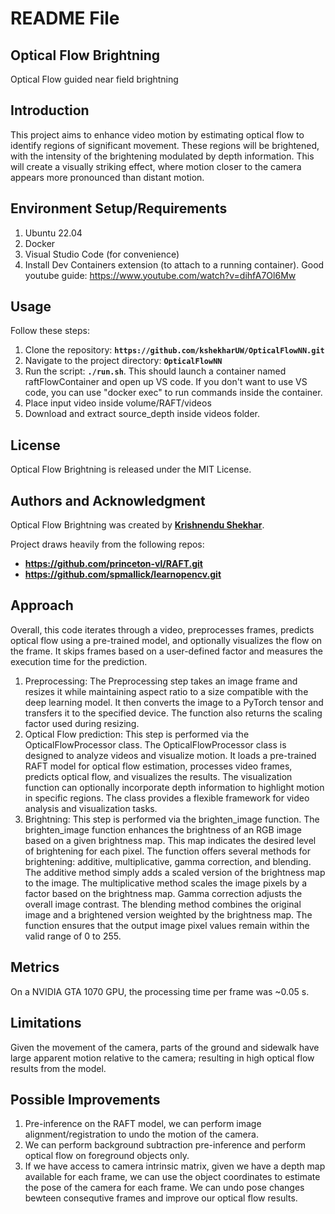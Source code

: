 # **README File**

## **Optical Flow Brightning**

Optical Flow guided near field brightning

## **Introduction**

This project aims to enhance video motion by estimating optical flow to identify regions of significant movement. These regions will be brightened, with the intensity of the brightening modulated by depth information. This will create a visually striking effect, where motion closer to the camera appears more pronounced than distant motion.

## **Environment Setup/Requirements**
1. Ubuntu 22.04
2. Docker
3. Visual Studio Code (for convenience)
4. Install Dev Containers extension (to attach to a running container). Good youtube guide: https://www.youtube.com/watch?v=dihfA7Ol6Mw

## **Usage**
Follow these steps:
1. Clone the repository: **`https://github.com/kshekharUW/OpticalFlowNN.git`**
2. Navigate to the project directory: **`OpticalFlowNN`**
3. Run the script: **`./run.sh`**. This should launch a container named raftFlowContainer and open up VS code. If you don't want to use VS code, you can use "docker exec" to run commands inside the container.
5. Place input video inside volume/RAFT/videos
6. Download and extract source_depth inside videos folder.

## **License**

Optical Flow Brightning is released under the MIT License.

## **Authors and Acknowledgment**

Optical Flow Brightning was created by **[Krishnendu Shekhar](https://github.com/kshekharUW)**.

Project draws heavily from the following repos:
- **https://github.com/princeton-vl/RAFT.git**
- **https://github.com/spmallick/learnopencv.git**

## **Approach**
Overall, this code iterates through a video, preprocesses frames, predicts optical flow using a pre-trained model, and optionally visualizes the flow on the frame. It skips frames based on a user-defined factor and measures the execution time for the prediction.
  1. Preprocessing: The Preprocessing step takes an image frame and resizes it while maintaining aspect ratio to a size compatible with the deep learning model. It then converts the image to a PyTorch tensor and transfers it to the specified device. The function also returns the scaling factor used during resizing.
  2. Optical Flow prediction: This step is performed via the OpticalFlowProcessor class. The OpticalFlowProcessor class is designed to analyze videos and visualize motion. It loads a pre-trained RAFT model for optical flow estimation, processes video frames, predicts optical flow, and visualizes the results. The visualization function can optionally incorporate depth information to highlight motion in specific regions. The class provides a flexible framework for video analysis and visualization tasks.
  3. Brightning: This step is performed via the brighten_image function. The brighten_image function enhances the brightness of an RGB image based on a given brightness map. This map indicates the desired level of brightening for each pixel. The function offers several methods for brightening: additive, multiplicative, gamma correction, and blending. The additive method simply adds a scaled version of the brightness map to the image. The multiplicative method scales the image pixels by a factor based on the brightness map. Gamma correction adjusts the overall image contrast. The blending method combines the original image and a brightened version weighted by the brightness map. The function ensures that the output image pixel values remain within the valid range of 0 to 255. 

## **Metrics**
On a NVIDIA GTA 1070 GPU, the processing time per frame was ~0.05 s. 

## **Limitations**
Given the movement of the camera, parts of the ground and sidewalk have large apparent motion relative to the camera; resulting in high optical flow results from the model.

## **Possible Improvements**
1. Pre-inference on the RAFT model, we can perform image alignment/registration to undo the motion of the camera.
2. We can perform background subtraction pre-inference and perform optical flow on foreground objects only.
3. If we have access to camera intrinsic matrix, given we have a depth map available for each frame, we can use the object coordinates to estimate the pose of the camera for each frame. We can undo pose changes bewteen consequtive frames and improve our optical flow results.

